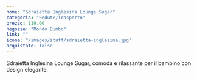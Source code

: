 ```yaml
---
nome: "Sdraietta Inglesina Lounge Sugar"
categoria: "Sedute/Trasporto"
prezzo: 119.00
negozio: "Mondo Bimbo"
link: ""
icona: "/images/stuff/sdraietta-inglesina.jpg"
acquistato: false
---
```


Sdraietta Inglesina Lounge Sugar, comoda e rilassante per il bambino con design elegante.
